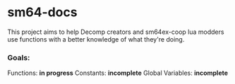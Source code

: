 # sm64-docs
This project aims to help Decomp creators and sm64ex-coop lua modders use functions with a better knowledge of what they're doing.

### Goals:
Functions: **in progress**
Constants: **incomplete**
Global Variables: **incomplete**
